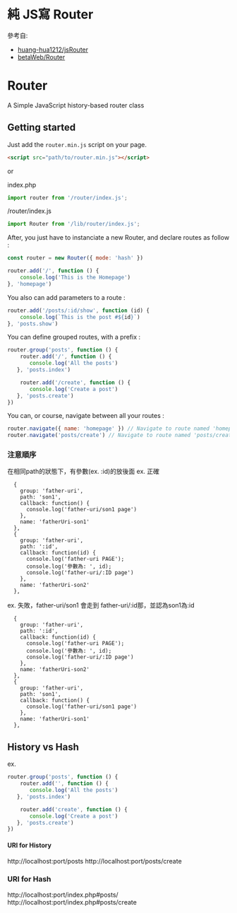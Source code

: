 # 純 JS寫 Router
參考自: 
* [huang-hua1212/jsRouter](https://github.com/huang-hua1212/jsRouter)
* [betaWeb/Router](https://github.com/betaWeb/Router)

# Router
A Simple JavaScript history-based router class

## Getting started
Just add the `router.min.js` script on your page.
```html
<script src="path/to/router.min.js"></script>
```
or

index.php
```javascript
import router from '/router/index.js';
```
/router/index.js
```javascript
import Router from '/lib/router/index.js';
```


After, you just have to instanciate a new Router, and declare routes as follow :
```javascript
const router = new Router({ mode: 'hash' })

router.add('/', function () {
    console.log('This is the Homepage')
}, 'homepage')
```

You also can add parameters to a route :
```javascript
router.add('/posts/:id/show', function (id) {
    console.log(`This is the post #${id}`)
}, 'posts.show')
```

You can define grouped routes, with a prefix :
```javascript
router.group('posts', function () {
    router.add('/', function () {
       console.log('All the posts')
   }, 'posts.index')

    router.add('/create', function () {
       console.log('Create a post')
   }, 'posts.create')
})
```

You can, or course, navigate between all your routes :
```javascript
router.navigate({ name: 'homepage' }) // Navigate to route named 'homepage'
router.navigate('posts/create') // Navigate to route named 'posts/create'
```

### 注意順序
在相同path的狀態下，有參數(ex. :id)的放後面
ex. 正確
```
  {
    group: 'father-uri',
    path: 'son1',
    callback: function() {
      console.log('father-uri/son1 page')
    },
    name: 'fatherUri-son1'
  },
  {
    group: 'father-uri',
    path: ':id',
    callback: function(id) {
      console.log('father-uri PAGE');
      console.log('參數為: ', id);
      console.log('father-uri/:ID page')
    },
    name: 'fatherUri-son2'
  },
```
ex. 失敗，father-uri/son1 會走到 father-uri/:id那，並認為son1為:id
```
  {
    group: 'father-uri',
    path: ':id',
    callback: function(id) {
      console.log('father-uri PAGE');
      console.log('參數為: ', id);
      console.log('father-uri/:ID page')
    },
    name: 'fatherUri-son2'
  },
  {
    group: 'father-uri',
    path: 'son1',
    callback: function() {
      console.log('father-uri/son1 page')
    },
    name: 'fatherUri-son1'
  },
```



## History vs Hash
ex.
```javascript
router.group('posts', function () {
    router.add('', function () {
       console.log('All the posts')
   }, 'posts.index')

    router.add('create', function () {
       console.log('Create a post')
   }, 'posts.create')
})
```
#### URI for History
http://localhost:port/posts
http://localhost:port/posts/create


### URI for Hash
http://localhost:port/index.php#posts/
http://localhost:port/index.php#posts/create

